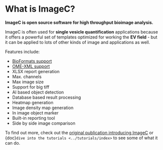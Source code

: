 # What is ImageC?

**ImageC is open source software for high throughput bioimage analysis.**

ImageC is often used for **single vesicle quantification** applications because it offers a powerful set of templates optimized for working the **EV field** - but it can be applied to lots of other kinds of image and applications as well.

Features include:

- [BioFormats support](https://github.com/ome/bioformats)  
- [OME-XML support](https://docs.openmicroscopy.org/)      
- XLSX report generation                                   
- Max. channels                                            
- Max image size                                           
- Support for big tiff                                     
- AI based object detection                                
- Database based result processing                         
- Heatmap generation                                       
- Image density map generation                             
- In image object marker                                   
- Built-in reporting tool                                  
- Side by side image comparison                            


To find out more, check out the [original publication introducing ImageC](https://pubmed.ncbi.nlm.nih.gov/36437554/) or {doc}`dive into the tutorials <../tutorials/index>` to see some of what it can do.
